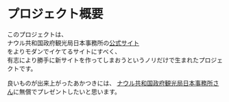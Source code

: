 # プロジェクト概要

このプロジェクトは、  
ナウル共和国政府観光局日本事務所の[公式サイト](https://nauru.or.jp/)  
をよりモダンでイケてるサイトにすべく、  
有志により勝手に新サイトを作ってしまおうというノリだけで生まれたプロジェクトです。  

良いものが出来上がったあかつきには、
[ナウル共和国政府観光局日本事務所さん](https://twitter.com/nauru_japan)に無償でプレゼントしたいと思います。  
